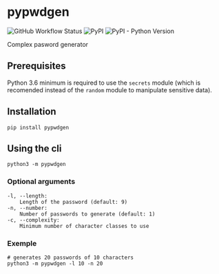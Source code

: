 # pypwdgen

![GitHub Workflow Status](https://img.shields.io/github/workflow/status/polluxtroy3758/pypwdgen/Build%20Python%20Package?style=flat-square)
![PyPI](https://img.shields.io/pypi/v/pypwdgen?style=flat-square)
![PyPI - Python Version](https://img.shields.io/pypi/pyversions/pypwdgen?style=flat-square)

Complex pasword generator

## Prerequisites
Python 3.6 minimum is required to use the `secrets` module (which is recomended instead of the `random` module to manipulate sensitive data).

## Installation

    pip install pypwdgen

## Using the cli
    python3 -m pypwdgen 

### Optional arguments
    -l, --length:
        Length of the password (default: 9)
    -n, --number:
        Number of passwords to generate (default: 1)
    -c, --complexity:
        Minimum number of character classes to use

### Exemple
    # generates 20 passwords of 10 characters
    python3 -m pypwdgen -l 10 -n 20